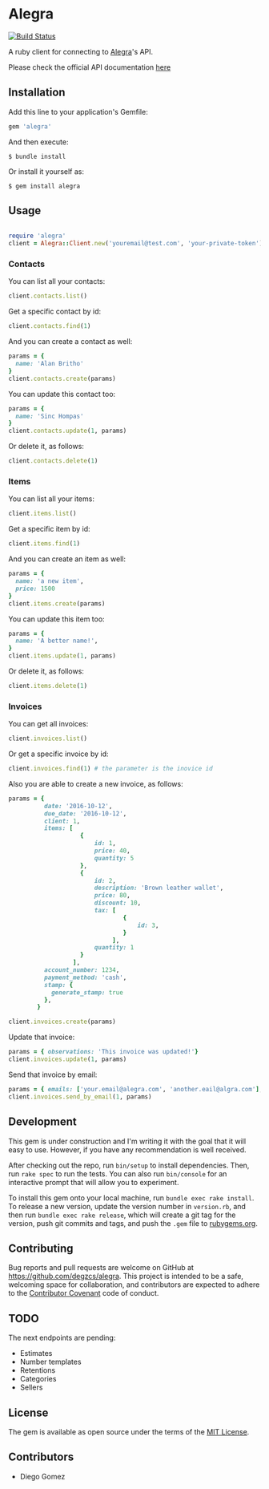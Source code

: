 # Alegra
[![Build Status](https://travis-ci.org/degzcs/alegra.svg?branch=master)](https://travis-ci.org/degzcs/alegra)

A ruby client for connecting to [Alegra](http://www.alegra.com)'s API.

Please check the official API documentation [here](http://developer.alegra.com/)

## Installation

Add this line to your application's Gemfile:

```ruby
gem 'alegra'
```

And then execute:

    $ bundle install

Or install it yourself as:

    $ gem install alegra

## Usage

```ruby

require 'alegra'
client = Alegra::Client.new('youremail@test.com', 'your-private-token')
```

### Contacts

You can list all your contacts:
```ruby
client.contacts.list()
```

Get a specific contact by id:

```ruby
client.contacts.find(1)
```

And you can create a contact as well:

```ruby
params = {
  name: 'Alan Britho'
}
client.contacts.create(params)
```

You can update this contact too:
```ruby
params = {
  name: 'Sinc Hompas'
}
client.contacts.update(1, params)
```

Or delete it, as follows:
```ruby
client.contacts.delete(1)
```

### Items

You can list all your items:
```ruby
client.items.list()
```

Get a specific item by id:

```ruby
client.items.find(1)
```

And you can create an item as well:

```ruby
params = {
  name: 'a new item',
  price: 1500
}
client.items.create(params)
```

You can update this item too:
```ruby
params = {
  name: 'A better name!',
}
client.items.update(1, params)
```

Or delete it, as follows:
```ruby
client.items.delete(1)
```

### Invoices

You can get all invoices:
```ruby
client.invoices.list()
```

Or get a specific invoice by id:
```ruby
client.invoices.find(1) # the parameter is the inovice id
```

Also you are able to create a new invoice, as follows:
```ruby
params = {
          date: '2016-10-12',
          due_date: '2016-10-12',
          client: 1,
          items: [
                    {
                        id: 1,
                        price: 40,
                        quantity: 5
                    },
                    {
                        id: 2,
                        description: 'Brown leather wallet',
                        price: 80,
                        discount: 10,
                        tax: [
                                {
                                    id: 3,
                                }
                             ],
                        quantity: 1
                    }
                  ],
          account_number: 1234,
          payment_method: 'cash',
          stamp: {
            generate_stamp: true
          },
        }

client.invoices.create(params)
```

Update that invoice:
```ruby
params = { observations: 'This invoice was updated!'}
client.invoices.update(1, params)
```

Send that invoice by email:
```ruby
params = { emails: ['your.email@alegra.com', 'another.eail@algra.com'], send_copy_to_user: true, invoice_type: 'copy'}
client.invoices.send_by_email(1, params)
```
## Development

This gem is under construction and I'm writing it with the goal that it will easy to use. However, if you have any recommendation is well received.

After checking out the repo, run `bin/setup` to install dependencies. Then, run `rake spec` to run the tests. You can also run `bin/console` for an interactive prompt that will allow you to experiment.

To install this gem onto your local machine, run `bundle exec rake install`. To release a new version, update the version number in `version.rb`, and then run `bundle exec rake release`, which will create a git tag for the version, push git commits and tags, and push the `.gem` file to [rubygems.org](https://rubygems.org).

## Contributing

Bug reports and pull requests are welcome on GitHub at https://github.com/degzcs/alegra. This project is intended to be a safe, welcoming space for collaboration, and contributors are expected to adhere to the [Contributor Covenant](http://contributor-covenant.org) code of conduct.

## TODO
The next endpoints are pending:

- Estimates
- Number templates
- Retentions
- Categories
- Sellers

## License

The gem is available as open source under the terms of the [MIT License](http://opensource.org/licenses/MIT).

## Contributors

- Diego Gomez

